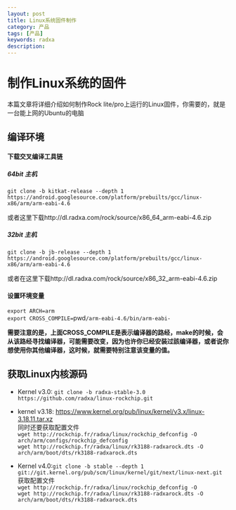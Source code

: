 ```yaml
---
layout: post
title: Linux系统固件制作
category: 产品
tags: [产品]
keywords: radxa
description: 
---
```


# 制作Linux系统的固件

本篇文章将详细介绍如何制作Rock lite/pro上运行的Linux固件，你需要的，就是一台能上网的Ubuntu的电脑  

## 编译环境  

#### 下载交叉编译工具链  

##### 64bit 主机  
  `git clone -b kitkat-release --depth 1 https://android.googlesource.com/platform/prebuilts/gcc/linux-x86/arm/arm-eabi-4.6`  
  
或者这里下载http://dl.radxa.com/rock/source/x86_64_arm-eabi-4.6.zip   

##### 32bit 主机  
  `git clone -b jb-release --depth 1 https://android.googlesource.com/platform/prebuilts/gcc/linux-x86/arm/arm-eabi-4.6`  
  
或者在这里下载http://dl.radxa.com/rock/source/x86_32_arm-eabi-4.6.zip  

#### 设置环境变量  

  `export ARCH=arm`  
  `export CROSS_COMPILE=`pwd`/arm-eabi-4.6/bin/arm-eabi-`
  
  **需要注意的是，上面CROSS_COMPILE是表示编译器的路经，make的时候，会从该路经寻找编译器，可能需要改变，因为也许你已经安装过該编译器，或者说你想使用你其他编译器，这时候，就需要特别注意该变量的值。**  
  
## 获取Linux内核源码  

* Kernel v3.0:
`git clone -b radxa-stable-3.0 https://github.com/radxa/linux-rockchip.git`  
* kernel v3.18:
https://www.kernel.org/pub/linux/kernel/v3.x/linux-3.18.11.tar.xz  
同时还要获取配置文件  
`wget http://rockchip.fr/radxa/linux/rockchip_defconfig -O arch/arm/configs/rockchip_defconfig`  
`wget http://rockchip.fr/radxa/linux/rk3188-radxarock.dts -O arch/arm/boot/dts/rk3188-radxarock.dts`  

* Kernel v4.0:`git clone -b stable --depth 1 git://git.kernel.org/pub/scm/linux/kernel/git/next/linux-next.git`  
  获取配置文件  
  `wget http://rockchip.fr/radxa/linux/rockchip_defconfig -O`  
  `wget http://rockchip.fr/radxa/linux/rk3188-radxarock.dts -O arch/arm/boot/dts/rk3188-radxarock.dts`  

